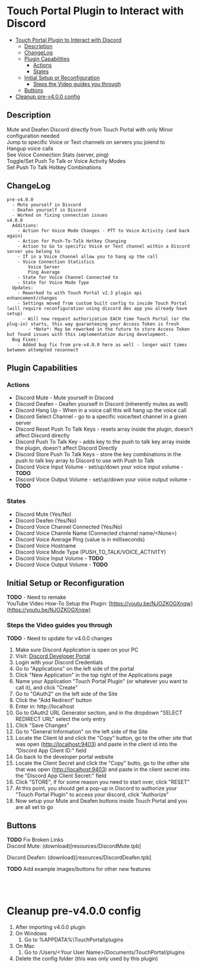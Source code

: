 # Touch Portal Plugin to Interact with Discord

- [Touch Portal Plugin to Interact with Discord](#touch-portal-plugin-to-interact-with-discord)
  - [Description](#description)
  - [ChangeLog](#changelog)
  - [Plugin Capabilities](#plugin-capabilities)
    - [Actions](#actions)
    - [States](#states)
  - [Initial Setup or Reconfiguration](#initial-setup-or-reconfiguration)
    - [Steps the Video guides you through](#steps-the-video-guides-you-through)
  - [Buttons](#buttons)
- [Cleanup pre-v4.0.0 config](#cleanup-pre-v400-config)

## Description

Mute and Deafen Discord directly from Touch Portal with only Minor configuration needed<br>
Jump to specific Voice or Text channels on servers you joiend to <br>
Hangup voice calls<br>
See Voice Connection Stats (server, ping)<br>
Toggle/Set Push To Talk or Voice Activity Modes <br>
Set Push To Talk Hotkey Combinations<br>

## ChangeLog
```
pre-v4.0.0
  - Mute yourself in Discord
  - Deafen yourself in Discord
  - Worked on fixing connection issues
v4.0.0
  Additions:
    - Action for Voice Mode Changes - PTT to Voice Activity (and back again)
    - Action for Push-To-Talk Hotkey Changing
    - Action to Go to specific Voice or Text channel within a Discord server you belong to
    - If in a Voice Channel allow you to hang up the call
    - Voice Connection Statistics
        Voice Server
        Ping Average
    - State for Voice Channel Connected to
    - State for Voice Mode Type
  Updates:
    - Reworked to with Touch Portal v2.3 plugin api enhancement/changes
    - Settings moved from custom built config to inside Touch Portal (will require reconfiguration using discord dev app you already have setup)
      - Will now request authorization EACH time Touch Portal (or the plug-in) starts, this way guaranteeing your Access Token is fresh
        - *Note*: May be reworked in the future to store Access Token but found issues with this implementation during development. 
  Bug Fixes:
    - Added bug fix from pre-v4.0.0 here as well - longer wait times between attempted reconnect
```

## Plugin Capabilities
### Actions
 - Discord Mute - Mute yourself in Discord
 - Discord Deafen - Deafen yourself in Discord (inherently mutes as well)
 - Discord Hang Up - When in a voice call this will hang up the voice call
 - Discord Select Channel - go to a specific voice/text channel in a given server
 - Discord Reset Push To Talk Keys - resets array inside the plugin, doesn't affect Discord directly
 - Discord Push To Talk Key - adds key to the push to talk key array inside the plugin, doesn't affect Discord Directly
 - Discord Store Push To Talk Keys - store the key combinations in the push to talk key array to Discord to use with Push to Talk
 - Discord Voice Input Volume - set/up/down your voice input volume - __TODO__
 - Discord Voice Output Volume - set/up/down your voice output volume - __TODO__

### States
 - Discord Mute (Yes/No)
 - Discord Deafen (Yes/No)
 - Discord Voice Channel Connected (Yes/No)
 - Discord Voice Channle Name (Connected channel name/&lt;None&gt;)
 - Discord Voice Average Ping (value is in milliseconds)
 - Discord Voice Hostname
 - Discord Voice Mode Type (PUSH_TO_TALK/VOICE_ACTIVITY)
 - Discord Voice Input Volume - __TODO__
 - Discord Voice Output Volume - __TODO__
## Initial Setup or Reconfiguration
__TODO__ - Need to remake  <br/>
YouTube Video How-To Setup the Plugin: [https://youtu.be/NJOZKOGXnqw](https://youtu.be/NJOZKOGXnqw)

### Steps the Video guides you through
__TODO__ - Need to update for v4.0.0 changes <br/>
<ol>
                  <li>Make sure Discord Application is open on your PC</li>
                  <li>
                    Visit:
                    <a
                      target="_blank"
                      href="https://discord.com/developers/applications"
                    >
                      Discord Developer Portal
                    </a>
                  </li>
                  <li>Login with your Discord Credentials</li>
                  <li>Go to "Applications" on the left side of the portal</li>
                  <li>
                    Click "New Application" in the top right of the Applications
                    page
                  </li>
                  <li>
                    Name your Application "Touch Portal Plugin" (or whatever you
                    want to call it), and click "Create"
                  </li>
                  <li>Go to "OAuth2" on the left side of the Site</li>
                  <li>Click the "Add Redirect" button</li>
                  <li>Enter in: http://localhost</li>
                  <li>
                    Go to OAuth2 URL Generator section, and in the dropdown
                    "SELECT REDIRECT URL" select the only entry
                  </li>
                  <li>Click "Save Changes"</li>
                  <li>
                    Go to "General Information" on the left side of the Site
                  </li>
                  <li>
                    Locate the Client Id and click the "Copy" button, go to the
                    other site that was open (<a href="http://localhost:9403"
                      >http://localhost:9403</a
                    >) and paste in the client id into the "Discord App Client
                    ID:" field
                  </li>
                  <li>Go back to the developer portal website</li>
                  <li>
                    Locate the Client Secret and click the "Copy" butto, go to
                    the other site that was open (<a
                      href="http://localhost:9403"
                      >http://localhost:9403</a
                    >) and paste in the client secret into the "Discord App
                    Client Secret:" field
                  </li>
                  <li>
                    Click "STORE", if for some reason you need to start over,
                    click "RESET"
                  </li>
                  <li>
                    At this point, you should get a pop-up in Discord to
                    authorize your "Touch Portal Plugin" to access your discord,
                    click "Authorize"
                  </li>
                  <li>
                    Now setup your Mute and Deafen buttons inside Touch Portal
                    and you are all set to go
                  </li>
                </ol>

## Buttons
__TODO__ Fix Broken Links <br/>
Discord Mute: (download)[resources/DiscordMute.tpb]

Discord Deafen: (download)[resources/DiscordDeafen.tpb]

__TODO__ Add example images/buttons for other new features


<br><br>

# Cleanup pre-v4.0.0 config
1) After importing v4.0.0 plugin
2) On Windows
   1) Go to %APPDATA%\TouchPortal\plugins
3) On Mac
   1) Go to /Users/&lt;Your User Name&gt;/Documents/TouchPortal/plugins
4) Delete the config folder (this was only used by this plugin)